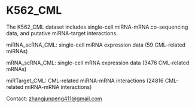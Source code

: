 # K562_CML
The K562_CML dataset includes single-cell miRNA-mRNA co-sequencing data, and putative miRNA-target interactions.

miRNA_scRNA_CML: single-cell miRNA expression data (59 CML-related miRNAs)

mRNA_scRNA_CML: single-cell mRNA expression data (3476 CML-related mRNAs)

miRTarget_CML: CML-related miRNA-mRNA interactions (24816 CML-related miRNA-mRNA interactions)

Contact: zhangjunpeng411@gmail.com
